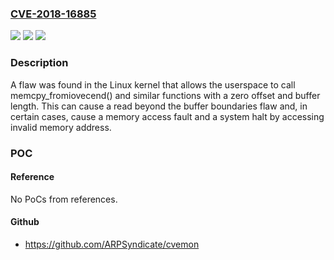 ### [CVE-2018-16885](https://cve.mitre.org/cgi-bin/cvename.cgi?name=CVE-2018-16885)
![](https://img.shields.io/static/v1?label=Product&message=Red%20Hat%20Enterprise%20Linux%207&color=blue)
![](https://img.shields.io/static/v1?label=Version&message=!%200%3A3.10.0-1062.rt56.1022.el7%20&color=brighgreen)
![](https://img.shields.io/static/v1?label=Vulnerability&message=Out-of-bounds%20Read&color=brighgreen)

### Description

A flaw was found in the Linux kernel that allows the userspace to call memcpy_fromiovecend() and similar functions with a zero offset and buffer length. This can cause a read beyond the buffer boundaries flaw and, in certain cases, cause a memory access fault and a system halt by accessing invalid memory address.

### POC

#### Reference
No PoCs from references.

#### Github
- https://github.com/ARPSyndicate/cvemon

